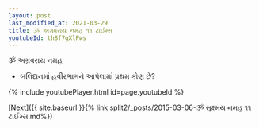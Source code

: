 ```yaml
---
layout: post
last_modified_at: 2021-03-29
title: ૐ અગ્રવરાય નમહ ૧૧ ટાઈમ્સ
youtubeId: th8f7gXlPws
---
```

 
 
 ૐ અગ્રવરાય નમહ  
 
 -  બલિદાનમાં હવીરભાગને આપેલામાં પ્રથમ કોણ છે? 
 
  
 
  
 
 
 
 
 
 


{% include youtubePlayer.html id=page.youtubeId %}
 
[Next]({{ site.baseurl }}{% link  split2/_posts/2015-03-06-ૐ સૂક્ષ્મય નમહ ૧૧ ટાઈમ્સ.md%})
 
